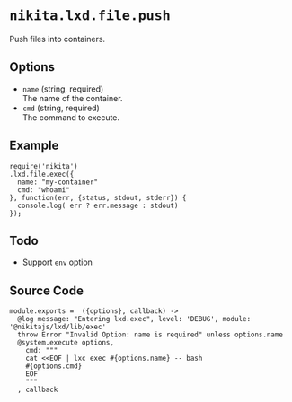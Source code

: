 
# `nikita.lxd.file.push`

Push files into containers.

## Options

* `name` (string, required)   
  The name of the container.
* `cmd` (string, required)   
  The command to execute.

## Example

```
require('nikita')
.lxd.file.exec({
  name: "my-container"
  cmd: "whoami"
}, function(err, {status, stdout, stderr}) {
  console.log( err ? err.message : stdout)
});

```

## Todo

* Support `env` option

## Source Code

    module.exports =  ({options}, callback) ->
      @log message: "Entering lxd.exec", level: 'DEBUG', module: '@nikitajs/lxd/lib/exec'
      throw Error "Invalid Option: name is required" unless options.name
      @system.execute options,
        cmd: """
        cat <<EOF | lxc exec #{options.name} -- bash
        #{options.cmd}
        EOF
        """
      , callback
